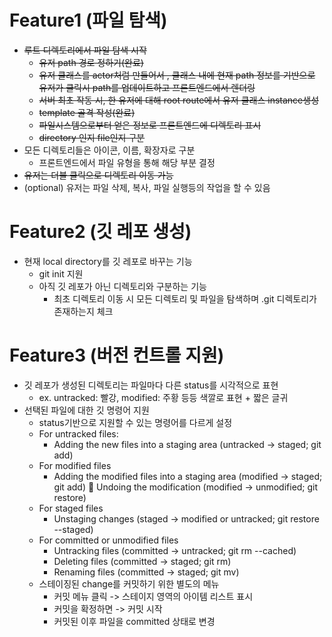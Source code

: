 # Feature1 (파일 탐색)

- ~~루트 디렉토리에서 파일 탐색 시작~~
  - ~~유저 path 경로 정하기(완료)~~
  - ~~유저 클래스를 actor처럼 만들어서 , 클래스 내에 현재 path 정보를 기반으로 유저가 클릭시 path를 업데이트하고 프론트엔드에서 렌더링~~
  - ~~서버 최초 작동 시, 한 유저에 대해 root route에서 유저 클래스 instance생성~~
  - ~~template 골격 작성(완료)~~
  - ~~파일시스템으로부터 얻은 정보로 프론트엔드에 디렉토리 표시~~
  - ~~directory 인지 file인지 구분~~
- 모든 디렉토리들은 아이콘, 이름, 확장자로 구분
  - 프론트엔드에서 파일 유형을 통해 해당 부분 결정
- ~~유저는 더블 클릭으로 디렉토리 이동 가능~~
- (optional) 유저는 파일 삭제, 복사, 파일 실행등의 작업을 할 수 있음

# Feature2 (깃 레포 생성)

- 현재 local directory를 깃 레포로 바꾸는 기능
  - git init 지원
  - 아직 깃 레포가 아닌 디렉토리와 구분하는 기능
    - 최초 디렉토리 이동 시 모든 디렉토리 및 파일을 탐색하며 .git 디렉토리가 존재하는지 체크

# Feature3 (버전 컨트롤 지원)

- 깃 레포가 생성된 디렉토리는 파일마다 다른 status를 시각적으로 표현
  - ex. untracked: 빨강, modified: 주황 등등 색깔로 표현 + 짧은 글귀
- 선택된 파일에 대한 깃 명령어 지원
  - status기반으로 지원할 수 있는 명령어를 다르게 설정
  - For untracked files:
    - Adding the new files into a staging area (untracked -> staged; git add)
  - For modified files
    - Adding the modified files into a staging area (modified -> staged; git add)  Undoing the modification (modified -> unmodified; git restore)
  - For staged files
    - Unstaging changes (staged -> modified or untracked; git restore --staged)
  - For committed or unmodified files
    - Untracking files (committed -> untracked; git rm --cached)
    - Deleting files (committed -> staged; git rm)
    - Renaming files (committed -> staged; git mv)
  - 스테이징된 change를 커밋하기 위한 별도의 메뉴
    - 커밋 메뉴 클릭 -> 스테이지 영역의 아이템 리스트 표시
    - 커밋을 확정하면 -> 커밋 시작
    - 커밋된 이후 파일을 committed 상태로 변경
